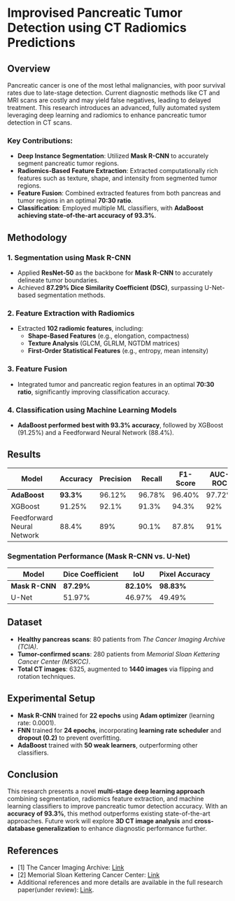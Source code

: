 # Improvised Pancreatic Tumor Detection using CT Radiomics Predictions  

## Overview  

Pancreatic cancer is one of the most lethal malignancies, with poor survival rates due to late-stage detection. Current diagnostic methods like CT and MRI scans are costly and may yield false negatives, leading to delayed treatment. This research introduces an advanced, fully automated system leveraging deep learning and radiomics to enhance pancreatic tumor detection in CT scans.  

### Key Contributions:  
- **Deep Instance Segmentation**: Utilized **Mask R-CNN** to accurately segment pancreatic tumor regions.  
- **Radiomics-Based Feature Extraction**: Extracted computationally rich features such as texture, shape, and intensity from segmented tumor regions.  
- **Feature Fusion**: Combined extracted features from both pancreas and tumor regions in an optimal **70:30 ratio**.  
- **Classification**: Employed multiple ML classifiers, with **AdaBoost achieving state-of-the-art accuracy of 93.3%**.  

## Methodology  

### 1. **Segmentation using Mask R-CNN**  
- Applied **ResNet-50** as the backbone for **Mask R-CNN** to accurately delineate tumor boundaries.  
- Achieved **87.29% Dice Similarity Coefficient (DSC)**, surpassing U-Net-based segmentation methods.  

### 2. **Feature Extraction with Radiomics**  
- Extracted **102 radiomic features**, including:  
  - **Shape-Based Features** (e.g., elongation, compactness)  
  - **Texture Analysis** (GLCM, GLRLM, NGTDM matrices)  
  - **First-Order Statistical Features** (e.g., entropy, mean intensity)  

### 3. **Feature Fusion**  
- Integrated tumor and pancreatic region features in an optimal **70:30 ratio**, significantly improving classification accuracy.  

### 4. **Classification using Machine Learning Models**  
- **AdaBoost performed best with 93.3% accuracy**, followed by XGBoost (91.25%) and a Feedforward Neural Network (88.4%).  


## Results  

| Model | Accuracy | Precision | Recall | F1-Score | AUC-ROC |  
|--------|----------|------------|--------|---------|---------|  
| **AdaBoost** | **93.3%** | 96.12% | 96.78% | 96.40% | 97.72% |  
| XGBoost | 91.25% | 92.1% | 91.3% | 94.3% | 92% |  
| Feedforward Neural Network | 88.4% | 89% | 90.1% | 87.8% | 91% |  

### **Segmentation Performance (Mask R-CNN vs. U-Net)**  
| Model | Dice Coefficient | IoU | Pixel Accuracy |  
|--------|----------------|------|----------------|  
| **Mask R-CNN** | **87.29%** | **82.10%** | **98.83%** |  
| U-Net | 51.97% | 46.97% | 49.49% |  

## Dataset  
- **Healthy pancreas scans**: 80 patients from *The Cancer Imaging Archive (TCIA)*.  
- **Tumor-confirmed scans**: 280 patients from *Memorial Sloan Kettering Cancer Center (MSKCC)*.  
- **Total CT images**: 6325, augmented to **1440 images** via flipping and rotation techniques.  

## Experimental Setup  
- **Mask R-CNN** trained for **22 epochs** using **Adam optimizer** (learning rate: 0.0001).  
- **FNN** trained for **24 epochs**, incorporating **learning rate scheduler** and **dropout (0.2)** to prevent overfitting.  
- **AdaBoost** trained with **50 weak learners**, outperforming other classifiers.  

## Conclusion  
This research presents a novel **multi-stage deep learning approach** combining segmentation, radiomics feature extraction, and machine learning classifiers to improve pancreatic tumor detection accuracy. With an **accuracy of 93.3%**, this method outperforms existing state-of-the-art approaches. Future work will explore **3D CT image analysis** and **cross-database generalization** to enhance diagnostic performance further.  

## References  
- [1] The Cancer Imaging Archive: [Link](https://wiki.cancerimagingarchive.net/display/public/pancreas-ct)  
- [2] Memorial Sloan Kettering Cancer Center: [Link](http://medicaldecathlon.com/)  
- Additional references and more details are available in the full research paper(under review): [Link](https://drive.google.com/drive/folders/1OZpMVjTcZ3_rYUhTuIra5YogLBDw6kCg).  
